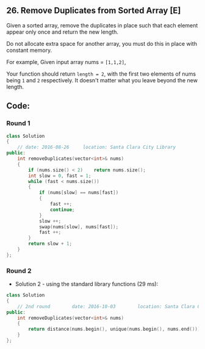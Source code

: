 ## 26. Remove Duplicates from Sorted Array [E]
Given a sorted array, remove the duplicates in place such that each element appear only once and return the new length.

Do not allocate extra space for another array, you must do this in place with constant memory.

For example,
Given input array nums = `[1,1,2]`,

Your function should return `length = 2`, with the first two elements of nums being `1` and `2` respectively. It doesn't matter what you leave beyond the new length.

## Code:
### Round 1
```c++
class Solution 
{
    // date: 2016-08-26     location: Santa Clara City Library
public:
    int removeDuplicates(vector<int>& nums) 
    {
        if (nums.size() < 2)    return nums.size();
        int slow = 0, fast = 1;
        while (fast < nums.size())
        {
            if (nums[slow] == nums[fast])
            {
                fast ++;
                continue;
            }
            slow ++;
            swap(nums[slow], nums[fast]);
            fast ++;
        }
        return slow + 1;
    }
};
```

### Round 2
- Solution 2 - using the standard library functions (29 ms):
```c++
class Solution 
{
    // 2nd round        date: 2016-10-03        location: Santa Clara Central Park Library
public:
    int removeDuplicates(vector<int>& nums) 
    {
        return distance(nums.begin(), unique(nums.begin(), nums.end()));
    }
};
```

